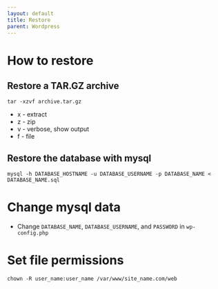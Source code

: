 ```yaml
---
layout: default
title: Restore      
parent: Wordpress
---
```


# How to restore


## Restore a TAR.GZ archive

````
tar -xzvf archive.tar.gz
````

* x - extract
* z - zip
* v - verbose, show output
* f - file


## Restore the database with mysql

````
mysql -h DATABASE_HOSTNAME -u DATABASE_USERNAME -p DATABASE_NAME < DATABASE_NAME.sql
````

# Change mysql data

* Change `DATABASE_NAME`, `DATABASE_USERNAME`, and `PASSWORD` in `wp-config.php`

# Set file permissions

````
chown -R user_name:user_name /var/www/site_name.com/web
````
